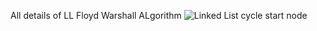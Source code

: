All details of LL
Floyd Warshall ALgorithm
![Linked List cycle start node](https://user-images.githubusercontent.com/70280546/166112578-7b523d14-5c66-4a02-bc4c-ae49169c68ee.png)
